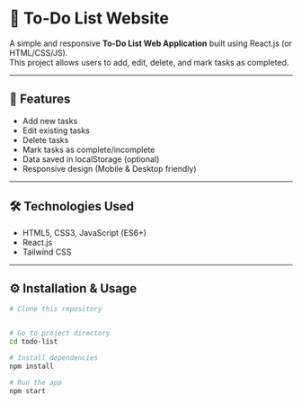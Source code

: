 # 📝 To-Do List Website

A simple and responsive **To-Do List Web Application** built using React.js (or HTML/CSS/JS).  
This project allows users to add, edit, delete, and mark tasks as completed.  

---

## 🚀 Features
- Add new tasks
- Edit existing tasks
- Delete tasks
- Mark tasks as complete/incomplete
- Data saved in localStorage (optional)
- Responsive design (Mobile & Desktop friendly)

---

## 🛠️ Technologies Used
- HTML5, CSS3, JavaScript (ES6+)
- React.js 
- Tailwind CSS 
---

## ⚙️ Installation & Usage
```bash
# Clone this repository


# Go to project directory
cd todo-list

# Install dependencies
npm install

# Run the app
npm start
